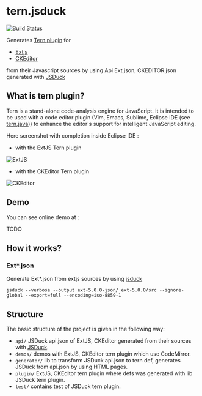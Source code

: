 tern.jsduck
===========

[![Build Status](https://secure.travis-ci.org/angelozerr/tern.jsduck.png)](http://travis-ci.org/angelozerr/tern.jsduck)

Generates [Tern plugin](http://ternjs.net/doc/manual.html#plugins) for 

 * [Extjs](http://www.sencha.com/products/extjs/) 
 * [CKEditor](http://ckeditor.com/) 
 
from their Javascript sources by using Api Ext.json, CKEDITOR.json generated with [JSDuck](https://github.com/senchalabs/jsduck)


## What is tern plugin?

Tern is a stand-alone code-analysis engine for JavaScript. It is intended to be used with a code editor plugin (Vim, Emacs, Sublime, Eclipse IDE (see [tern.java](https://github.com/angelozerr/tern.java))) to enhance the editor's support for intelligent JavaScript editing.

Here screenshot with completion inside Eclipse IDE : 

 * with the ExtJS Tern plugin
 
![ExtJS](https://github.com/angelozerr/tern.jsduck/wiki/images/EclipseIDE_ExtJSCompletion.png)

 * with the CKEditor Tern plugin
 
![CKEditor](https://github.com/angelozerr/tern.jsduck/wiki/images/EclipseIDE_CKEditorCompletion.png)

## Demo

You can see online demo at :

TODO
 
## How it works? 

### Ext*.json

Generate Ext*.json from extjs sources by using [jsduck](https://github.com/senchalabs/jsduck)

	jsduck --verbose --output ext-5.0.0-json/ ext-5.0.0/src --ignore-global --export=full --encoding=iso-8859-1

## Structure

The basic structure of the project is given in the following way:

* `api/` JSDuck api.json of ExtJS, CKEditor generated from their sources with [JSDuck](https://github.com/senchalabs/jsduck).
* `demos/` demos with ExtJS, CKEditor tern plugin which use CodeMirror.
* `generator/` lib to  transform JSDuck api.json to tern def, generates JSDuck from api.json by using HTML pages.
* `plugin/` ExtJS, CKEditor tern plugin where defs was generated with lib JSDuck tern plugin. 
* `test/` contains test of JSDuck tern plugin.
